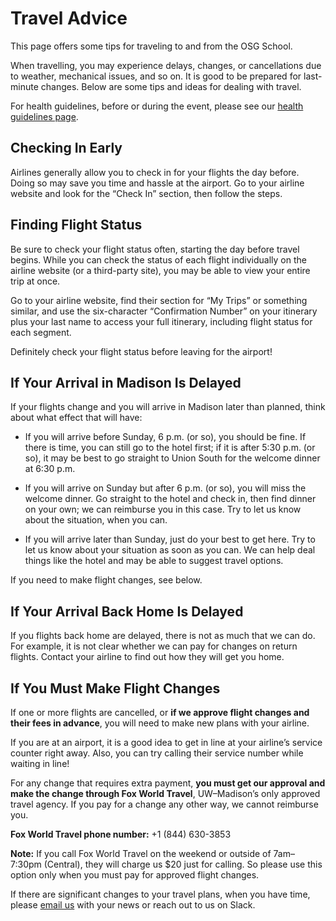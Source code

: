 # Travel Advice

This page offers some tips for traveling to and from the OSG School.

When travelling, you may experience delays, changes, or cancellations
due to weather, mechanical issues, and so on.
It is good to be prepared for last-minute changes.
Below are some tips and ideas for dealing with travel.

For health guidelines, before or during the event, please see our [health guidelines page](health.md).

## Checking In Early

Airlines generally allow you to check in for your flights the day before.
Doing so may save you time and hassle at the airport.
Go to your airline website and look for the “Check In” section, then follow the steps.

## Finding Flight Status

Be sure to check your flight status often, starting the day before travel begins.
While you can check the status of each flight individually on the airline website (or a third-party site),
you may be able to view your entire trip at once. 

Go to your airline website, find their section for “My Trips” or something similar,
and use the six-character “Confirmation Number” on your itinerary 
plus your last name to access your full itinerary,
including flight status for each segment.

Definitely check your flight status before leaving for the airport!

## If Your Arrival in Madison Is Delayed

If your flights change and you will arrive in Madison later than planned,
think about what effect that will have:

*   If you will arrive before Sunday, 6 p.m. (or so), you should be fine.
    If there is time, you can still go to the hotel first; if it is after 5:30 p.m. (or so),
    it may be best to go straight to Union South for the welcome dinner at 6:30 p.m.

*   If you will arrive on Sunday but after 6 p.m. (or so), you will miss the welcome dinner.
    Go straight to the hotel and check in, then find dinner on your own; we can reimburse you in this case.
    Try to let us know about the situation, when you can.

*   If you will arrive later than Sunday, just do your best to get here.
    Try to let us know about your situation as soon as you can.
    We can help deal things like the hotel and may be able to suggest travel options.

If you need to make flight changes, see below.

## If Your Arrival Back Home Is Delayed

If you flights back home are delayed, there is not as much that we can do.
For example, it is not clear whether we can pay for changes on return flights.
Contact your airline to find out how they will get you home.

## If You Must Make Flight Changes

If one or more flights are cancelled,
or **if we approve flight changes and their fees in advance**,
you will need to make new plans with your airline.

If you are at an airport,
it is a good idea to get in line at your airline’s service counter right away.
Also, you can try calling their service number while waiting in line!

For any change that requires extra payment,
**you must get our approval and make the change through Fox World Travel**,
UW–Madison’s only approved travel agency.
If you pay for a change any other way, we cannot reimburse you.

**Fox World Travel phone number:** +1 (844) 630-3853

**Note:** If you call Fox World Travel on the weekend or outside of 7am–7:30pm (Central),
they will charge us $20 just for calling.
So please use this option only when you must pay for approved flight changes.

If there are significant changes to your travel plans,
when you have time,
please [email us](mailto:school@opensciencegrid.org) with your news or reach out to us on Slack.
